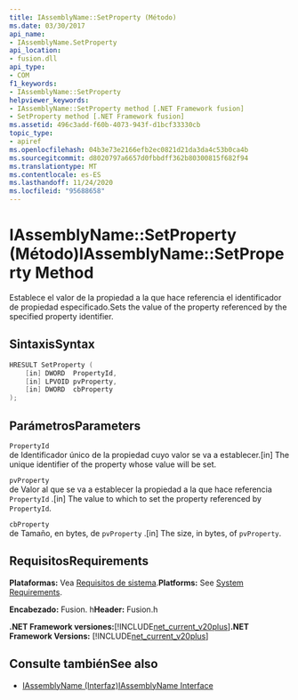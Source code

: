 ```yaml
---
title: IAssemblyName::SetProperty (Método)
ms.date: 03/30/2017
api_name:
- IAssemblyName.SetProperty
api_location:
- fusion.dll
api_type:
- COM
f1_keywords:
- IAssemblyName::SetProperty
helpviewer_keywords:
- IAssemblyName::SetProperty method [.NET Framework fusion]
- SetProperty method [.NET Framework fusion]
ms.assetid: 496c3add-f60b-4073-943f-d1bcf33330cb
topic_type:
- apiref
ms.openlocfilehash: 04b3e73e2166efb2ec0821d21da3da4c53b0ca4b
ms.sourcegitcommit: d8020797a6657d0fbbdff362b80300815f682f94
ms.translationtype: MT
ms.contentlocale: es-ES
ms.lasthandoff: 11/24/2020
ms.locfileid: "95688658"
---
```

# <a name="iassemblynamesetproperty-method"></a><span data-ttu-id="2c4f6-102">IAssemblyName::SetProperty (Método)</span><span class="sxs-lookup"><span data-stu-id="2c4f6-102">IAssemblyName::SetProperty Method</span></span>

<span data-ttu-id="2c4f6-103">Establece el valor de la propiedad a la que hace referencia el identificador de propiedad especificado.</span><span class="sxs-lookup"><span data-stu-id="2c4f6-103">Sets the value of the property referenced by the specified property identifier.</span></span>  
  
## <a name="syntax"></a><span data-ttu-id="2c4f6-104">Sintaxis</span><span class="sxs-lookup"><span data-stu-id="2c4f6-104">Syntax</span></span>  
  
```cpp  
HRESULT SetProperty (  
    [in] DWORD  PropertyId,  
    [in] LPVOID pvProperty,  
    [in] DWORD  cbProperty  
);  
```  
  
## <a name="parameters"></a><span data-ttu-id="2c4f6-105">Parámetros</span><span class="sxs-lookup"><span data-stu-id="2c4f6-105">Parameters</span></span>  

 `PropertyId`  
 <span data-ttu-id="2c4f6-106">de Identificador único de la propiedad cuyo valor se va a establecer.</span><span class="sxs-lookup"><span data-stu-id="2c4f6-106">[in] The unique identifier of the property whose value will be set.</span></span>  
  
 `pvProperty`  
 <span data-ttu-id="2c4f6-107">de Valor al que se va a establecer la propiedad a la que hace referencia `PropertyId` .</span><span class="sxs-lookup"><span data-stu-id="2c4f6-107">[in] The value to which to set the property referenced by `PropertyId`.</span></span>  
  
 `cbProperty`  
 <span data-ttu-id="2c4f6-108">de Tamaño, en bytes, de `pvProperty` .</span><span class="sxs-lookup"><span data-stu-id="2c4f6-108">[in] The size, in bytes, of `pvProperty`.</span></span>  
  
## <a name="requirements"></a><span data-ttu-id="2c4f6-109">Requisitos</span><span class="sxs-lookup"><span data-stu-id="2c4f6-109">Requirements</span></span>  

 <span data-ttu-id="2c4f6-110">**Plataformas:** Vea [Requisitos de sistema](../../get-started/system-requirements.md).</span><span class="sxs-lookup"><span data-stu-id="2c4f6-110">**Platforms:** See [System Requirements](../../get-started/system-requirements.md).</span></span>  
  
 <span data-ttu-id="2c4f6-111">**Encabezado:** Fusion. h</span><span class="sxs-lookup"><span data-stu-id="2c4f6-111">**Header:** Fusion.h</span></span>  
  
 <span data-ttu-id="2c4f6-112">**.NET Framework versiones:**[!INCLUDE[net_current_v20plus](../../../../includes/net-current-v20plus-md.md)]</span><span class="sxs-lookup"><span data-stu-id="2c4f6-112">**.NET Framework Versions:** [!INCLUDE[net_current_v20plus](../../../../includes/net-current-v20plus-md.md)]</span></span>  
  
## <a name="see-also"></a><span data-ttu-id="2c4f6-113">Consulte también</span><span class="sxs-lookup"><span data-stu-id="2c4f6-113">See also</span></span>

- [<span data-ttu-id="2c4f6-114">IAssemblyName (Interfaz)</span><span class="sxs-lookup"><span data-stu-id="2c4f6-114">IAssemblyName Interface</span></span>](iassemblyname-interface.md)
